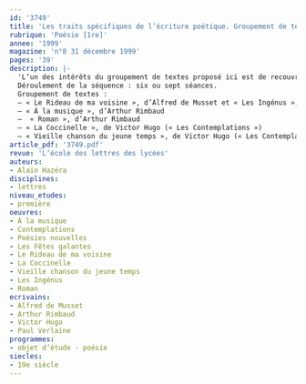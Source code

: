 ```yaml
---
id: '3749'
title: 'Les traits spécifiques de l’écriture poétique. Groupement de textes, séquence'
rubrique: 'Poésie [1re]'
annee: '1999'
magazine: 'n°8 31 décembre 1999'
pages: '39'
description: |-
  'L’un des intérêts du groupement de textes proposé ici est de recouvrir une période de l’histoire littéraire relativement resserrée. Cette homogénéité diachronique permet ainsi d’observer que le groupement s’ancre dans la « poésie romantique » et se clôt au moment où émerge le « mouvement » symboliste. Toutefois, au-delà de sa conception chronologique, il apparaît clairement que l’écriture poétique des amours adolescentes assure la cohérence globale du corpus constitué. Comment le langage poétique se charge-t-il ici de dire la naissance du sentiment et du désir amoureux ?
  Déroulement de la séquence : six ou sept séances.
  Groupement de textes :
  – « Le Rideau de ma voisine », d’Alfred de Musset et « Les Ingénus », de Paul Verlaine
  – « À la musique », d’Arthur Rimbaud
  –  « Roman », d’Arthur Rimbaud
  – « La Coccinelle », de Victor Hugo (« Les Contemplations »)
  – « Vieille chanson du jeune temps », de Victor Hugo (« Les Contemplations »)'
article_pdf: '3749.pdf'
revue: 'L’école des lettres des lycées'
auteurs:
- Alain Hazéra
disciplines:
- lettres
niveau_etudes:
- première
oeuvres:
- À la musique
- Contemplations
- Poésies nouvelles
- Les Fêtes galantes
- Le Rideau de ma voisine
- La Coccinelle
- Vieille chanson du jeune temps
- Les Ingénus
- Roman
ecrivains:
- Alfred de Musset
- Arthur Rimbaud
- Victor Hugo
- Paul Verlaine
programmes:
- objet d’étude - poésie
siecles:
- 19e siècle
---
```

